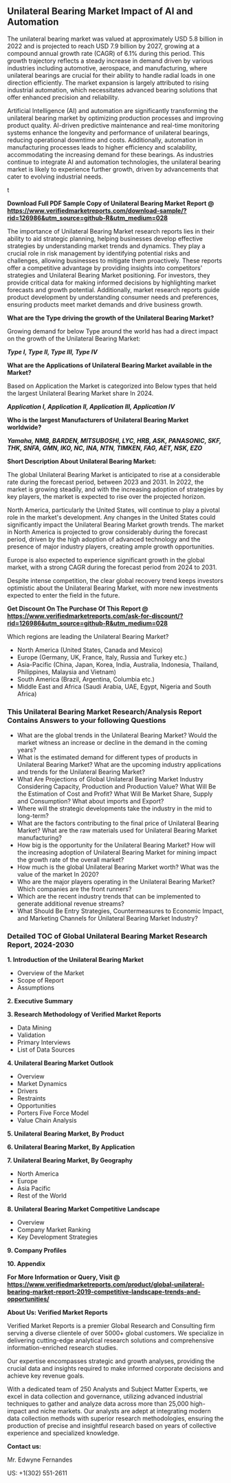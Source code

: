 <h2>Unilateral Bearing Market Impact of AI and Automation</h2><p>The unilateral bearing market was valued at approximately USD 5.8 billion in 2022 and is projected to reach USD 7.9 billion by 2027, growing at a compound annual growth rate (CAGR) of 6.1% during this period. This growth trajectory reflects a steady increase in demand driven by various industries including automotive, aerospace, and manufacturing, where unilateral bearings are crucial for their ability to handle radial loads in one direction efficiently. The market expansion is largely attributed to rising industrial automation, which necessitates advanced bearing solutions that offer enhanced precision and reliability.</p><p>Artificial Intelligence (AI) and automation are significantly transforming the unilateral bearing market by optimizing production processes and improving product quality. AI-driven predictive maintenance and real-time monitoring systems enhance the longevity and performance of unilateral bearings, reducing operational downtime and costs. Additionally, automation in manufacturing processes leads to higher efficiency and scalability, accommodating the increasing demand for these bearings. As industries continue to integrate AI and automation technologies, the unilateral bearing market is likely to experience further growth, driven by advancements that cater to evolving industrial needs.</p>t</p><p id="" class=""><strong>Download Full PDF Sample Copy of Unilateral Bearing Market Report @ <a href="https://www.verifiedmarketreports.com/download-sample/?rid=126986&utm_source=github-R&utm_medium=028" target="_blank">https://www.verifiedmarketreports.com/download-sample/?rid=126986&utm_source=github-R&utm_medium=028</a></strong></p><p>The importance of&nbsp;Unilateral Bearing Market research reports lies in their ability to aid strategic planning, helping businesses develop effective strategies by understanding market trends and dynamics. They play a crucial role in risk management by identifying potential risks and challenges, allowing businesses to mitigate them proactively. These reports offer a competitive advantage by providing insights into competitors' strategies and Unilateral Bearing Market positioning. For investors, they provide critical data for making informed decisions by highlighting market forecasts and growth potential. Additionally, market research reports guide product development by understanding consumer needs and preferences, ensuring products meet market demands and drive business growth.</p><p><strong>What are the&nbsp;Type driving the growth of the Unilateral Bearing Market?</strong></p><p id="" class="">Growing demand for below Type around the world has had a direct impact on the growth of the Unilateral Bearing Market:</p><em><strong>Type I, Type II, Type III, Type IV</strong></em></p><strong>What are the&nbsp;Applications&nbsp;of Unilateral Bearing Market available in the Market?</strong></p><p id="" class="">Based on Application the Market is categorized into Below types that held the largest Unilateral Bearing Market share In 2024.</p><em><strong>Application I, Application II, Application III, Application IV</strong></em></p><strong>Who is the largest Manufacturers of Unilateral Bearing Market worldwide?</strong></p><p><em><strong>Yamaha, NMB, BARDEN, MITSUBOSHI, LYC, HRB, ASK, PANASONIC, SKF, THK, SNFA, GMN, IKO, NC, INA, NTN, TIMKEN, FAG, AET, NSK, EZO</strong></em></p><p id="" class=""><strong>Short Description About Unilateral Bearing Market:</strong></p><p>The global Unilateral Bearing Market is anticipated to rise at a considerable rate during the forecast period, between 2023 and 2031. In 2022, the market is growing steadily, and with the increasing adoption of strategies by key players, the market is expected to rise over the projected horizon.</p><p>North America, particularly the United States, will continue to play a pivotal role in the market's development. Any changes in the United States could significantly impact the Unilateral Bearing Market growth trends. The market in North America is projected to grow considerably during the forecast period, driven by the high adoption of advanced technology and the presence of major industry players, creating ample growth opportunities.</p><p>Europe is also expected to experience significant growth in the global market, with a strong CAGR during the forecast period from 2024 to 2031.</p><p>Despite intense competition, the clear global recovery trend keeps investors optimistic about the Unilateral Bearing Market, with more new investments expected to enter the field in the future.</p><p id="" class=""><strong>Get Discount On The Purchase Of This Report @ <a href="https://www.verifiedmarketreports.com/ask-for-discount/?rid=126986&utm_source=github-R&utm_medium=028" target="_blank">https://www.verifiedmarketreports.com/ask-for-discount/?rid=126986&utm_source=github-R&utm_medium=028</a></strong></p>Which regions are leading the Unilateral Bearing Market?</p><ul><li>North America (United States, Canada and Mexico)</li><li>Europe (Germany, UK, France, Italy, Russia and Turkey etc.)</li><li>Asia-Pacific (China, Japan, Korea, India, Australia, Indonesia, Thailand, Philippines, Malaysia and Vietnam)</li><li>South America (Brazil, Argentina, Columbia etc.)</li><li>Middle East and Africa (Saudi Arabia, UAE, Egypt, Nigeria and South Africa)</li></ul><h3 id="" class="">This Unilateral Bearing Market Research/Analysis Report Contains Answers to your following Questions</h3><ul><li>What are the global trends in the Unilateral Bearing Market? Would the market witness an increase or decline in the demand in the coming years?</li><li>What is the estimated demand for different types of products in Unilateral Bearing Market? What are the upcoming industry applications and trends for the Unilateral Bearing Market?</li><li>What Are Projections of Global Unilateral Bearing Market Industry Considering Capacity, Production and Production Value? What Will Be the Estimation of Cost and Profit? What Will Be Market Share, Supply and Consumption? What about imports and Export?</li><li>Where will the strategic developments take the industry in the mid to long-term?</li><li>What are the factors contributing to the final price of Unilateral Bearing Market? What are the raw materials used for Unilateral Bearing Market manufacturing?</li><li>How big is the opportunity for the Unilateral Bearing Market? How will the increasing adoption of Unilateral Bearing Market for mining impact the growth rate of the overall market?</li><li>How much is the global Unilateral Bearing Market worth? What was the value of the market In 2020?</li><li>Who are the major players operating in the Unilateral Bearing Market? Which companies are the front runners?</li><li>Which are the recent industry trends that can be implemented to generate additional revenue streams?</li><li>What Should Be Entry Strategies, Countermeasures to Economic Impact, and Marketing Channels for Unilateral Bearing Market Industry?</li></ul><h3 id="" class="">Detailed TOC of Global Unilateral Bearing Market Research Report, 2024-2030</h3><p id="" class=""><strong>1. Introduction of the Unilateral Bearing Market</strong></p><ul><li>Overview of the Market</li><li>Scope of Report</li><li>Assumptions</li></ul><p id="" class=""><strong>2. Executive Summary</strong></p><p id="" class=""><strong>3. Research Methodology of Verified Market Reports</strong></p><ul><li>Data Mining</li><li>Validation</li><li>Primary Interviews</li><li>List of Data Sources</li></ul><p id="" class=""><strong>4. Unilateral Bearing Market Outlook</strong></p><ul><li>Overview</li><li>Market Dynamics</li><li>Drivers</li><li>Restraints</li><li>Opportunities</li><li>Porters Five Force Model</li><li>Value Chain Analysis</li></ul><p id="" class=""><strong>5. Unilateral Bearing Market, By Product</strong></p><p id="" class=""><strong>6. Unilateral Bearing Market, By Application</strong></p><p id="" class=""><strong>7. Unilateral Bearing Market, By Geography</strong></p><ul><li>North America</li><li>Europe</li><li>Asia Pacific</li><li>Rest of the World</li></ul><p id="" class=""><strong>8. Unilateral Bearing Market Competitive Landscape</strong></p><ul><li>Overview</li><li>Company Market Ranking</li><li>Key Development Strategies</li></ul><p id="" class=""><strong>9. Company Profiles</strong></p><p id="" class=""><strong>10. Appendix</strong></p><p id="" class=""><strong>For More Information or Query, Visit @ <a href="https://www.verifiedmarketreports.com/product/global-unilateral-bearing-market-report-2019-competitive-landscape-trends-and-opportunities/" target="_blank">https://www.verifiedmarketreports.com/product/global-unilateral-bearing-market-report-2019-competitive-landscape-trends-and-opportunities/</a></strong></p><p id="" class=""><strong>About Us: Verified Market Reports</strong></p><p id="" class="">Verified Market Reports is a premier Global Research and Consulting firm serving a diverse clientele of over 5000+ global customers. We specialize in delivering cutting-edge analytical research solutions and comprehensive information-enriched research studies.</p><p id="" class="">Our expertise encompasses strategic and growth analyses, providing the crucial data and insights required to make informed corporate decisions and achieve key revenue goals.</p><p id="" class="">With a dedicated team of 250 Analysts and Subject Matter Experts, we excel in data collection and governance, utilizing advanced industrial techniques to gather and analyze data across more than 25,000 high-impact and niche markets. Our analysts are adept at integrating modern data collection methods with superior research methodologies, ensuring the production of precise and insightful research based on years of collective experience and specialized knowledge.</p><p id="" class=""><strong>Contact us:</strong></p><p id="" class="">Mr. Edwyne Fernandes</p><p id="" class="">US: +1(302) 551-2611</p>